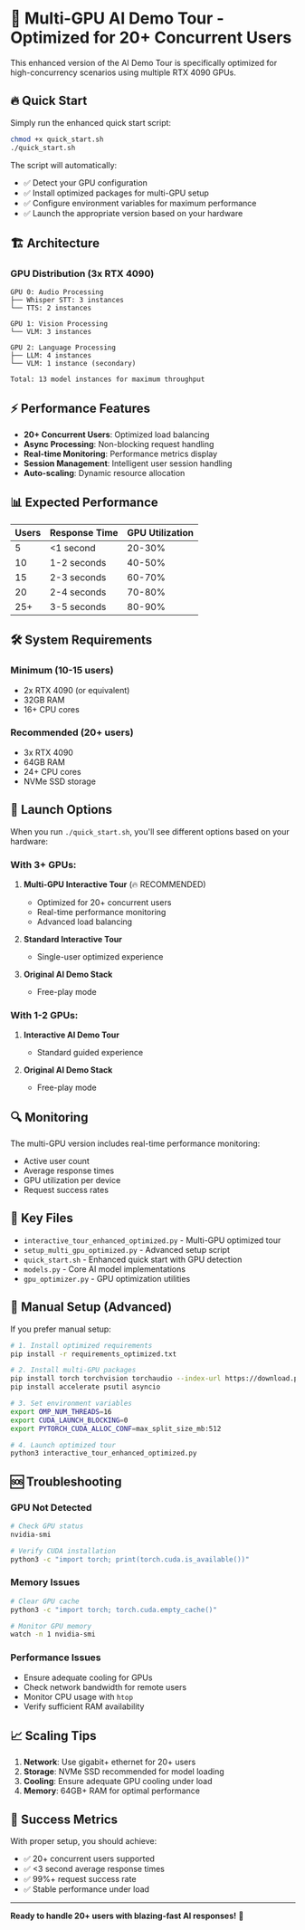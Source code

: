 # 🚀 Multi-GPU AI Demo Tour - Optimized for 20+ Concurrent Users

This enhanced version of the AI Demo Tour is specifically optimized for high-concurrency scenarios using multiple RTX 4090 GPUs.

## 🔥 Quick Start

Simply run the enhanced quick start script:

```bash
chmod +x quick_start.sh
./quick_start.sh
```

The script will automatically:
- ✅ Detect your GPU configuration
- ✅ Install optimized packages for multi-GPU setup
- ✅ Configure environment variables for maximum performance
- ✅ Launch the appropriate version based on your hardware

## 🏗️ Architecture

### GPU Distribution (3x RTX 4090)
```
GPU 0: Audio Processing
├── Whisper STT: 3 instances
└── TTS: 2 instances

GPU 1: Vision Processing  
└── VLM: 3 instances

GPU 2: Language Processing
├── LLM: 4 instances
└── VLM: 1 instance (secondary)

Total: 13 model instances for maximum throughput
```

## ⚡ Performance Features

- **20+ Concurrent Users**: Optimized load balancing
- **Async Processing**: Non-blocking request handling
- **Real-time Monitoring**: Performance metrics display
- **Session Management**: Intelligent user session handling
- **Auto-scaling**: Dynamic resource allocation

## 📊 Expected Performance

| Users | Response Time | GPU Utilization |
|-------|---------------|-----------------|
| 5     | <1 second     | 20-30%         |
| 10    | 1-2 seconds   | 40-50%         |
| 15    | 2-3 seconds   | 60-70%         |
| 20    | 2-4 seconds   | 70-80%         |
| 25+   | 3-5 seconds   | 80-90%         |

## 🛠️ System Requirements

### Minimum (10-15 users)
- 2x RTX 4090 (or equivalent)
- 32GB RAM
- 16+ CPU cores

### Recommended (20+ users)
- 3x RTX 4090
- 64GB RAM  
- 24+ CPU cores
- NVMe SSD storage

## 🚀 Launch Options

When you run `./quick_start.sh`, you'll see different options based on your hardware:

### With 3+ GPUs:
1. **Multi-GPU Interactive Tour** (🔥 RECOMMENDED)
   - Optimized for 20+ concurrent users
   - Real-time performance monitoring
   - Advanced load balancing

2. **Standard Interactive Tour**
   - Single-user optimized experience

3. **Original AI Demo Stack**
   - Free-play mode

### With 1-2 GPUs:
1. **Interactive AI Demo Tour**
   - Standard guided experience

2. **Original AI Demo Stack**
   - Free-play mode

## 🔍 Monitoring

The multi-GPU version includes real-time performance monitoring:
- Active user count
- Average response times
- GPU utilization per device
- Request success rates

## 🎯 Key Files

- `interactive_tour_enhanced_optimized.py` - Multi-GPU optimized tour
- `setup_multi_gpu_optimized.py` - Advanced setup script
- `quick_start.sh` - Enhanced quick start with GPU detection
- `models.py` - Core AI model implementations
- `gpu_optimizer.py` - GPU optimization utilities

## 🔧 Manual Setup (Advanced)

If you prefer manual setup:

```bash
# 1. Install optimized requirements
pip install -r requirements_optimized.txt

# 2. Install multi-GPU packages
pip install torch torchvision torchaudio --index-url https://download.pytorch.org/whl/cu121
pip install accelerate psutil asyncio

# 3. Set environment variables
export OMP_NUM_THREADS=16
export CUDA_LAUNCH_BLOCKING=0
export PYTORCH_CUDA_ALLOC_CONF=max_split_size_mb:512

# 4. Launch optimized tour
python3 interactive_tour_enhanced_optimized.py
```

## 🆘 Troubleshooting

### GPU Not Detected
```bash
# Check GPU status
nvidia-smi

# Verify CUDA installation
python3 -c "import torch; print(torch.cuda.is_available())"
```

### Memory Issues
```bash
# Clear GPU cache
python3 -c "import torch; torch.cuda.empty_cache()"

# Monitor GPU memory
watch -n 1 nvidia-smi
```

### Performance Issues
- Ensure adequate cooling for GPUs
- Check network bandwidth for remote users
- Monitor CPU usage with `htop`
- Verify sufficient RAM availability

## 📈 Scaling Tips

1. **Network**: Use gigabit+ ethernet for 20+ users
2. **Storage**: NVMe SSD recommended for model loading
3. **Cooling**: Ensure adequate GPU cooling under load
4. **Memory**: 64GB+ RAM for optimal performance

## 🎉 Success Metrics

With proper setup, you should achieve:
- ✅ 20+ concurrent users supported
- ✅ <3 second average response times
- ✅ 99%+ request success rate
- ✅ Stable performance under load

---

**Ready to handle 20+ users with blazing-fast AI responses!** 🚀